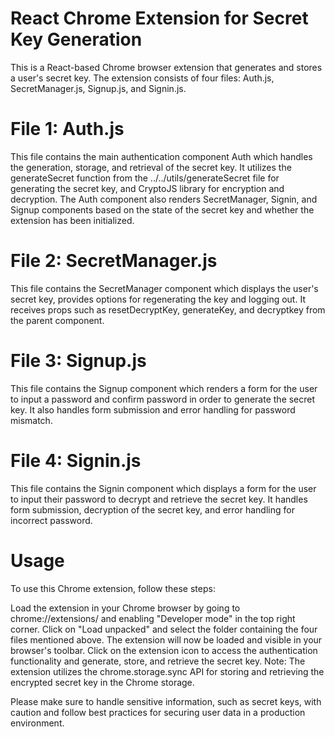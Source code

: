 # React Chrome Extension for Secret Key Generation

This is a React-based Chrome browser extension that generates and stores a user's secret key. The extension consists of four files: Auth.js, SecretManager.js, Signup.js, and Signin.js.

# File 1: Auth.js

This file contains the main authentication component Auth which handles the generation, storage, and retrieval of the secret key. It utilizes the generateSecret function from the ../../utils/generateSecret file for generating the secret key, and CryptoJS library for encryption and decryption. The Auth component also renders SecretManager, Signin, and Signup components based on the state of the secret key and whether the extension has been initialized.

# File 2: SecretManager.js

This file contains the SecretManager component which displays the user's secret key, provides options for regenerating the key and logging out. It receives props such as resetDecryptKey, generateKey, and decryptkey from the parent component.

# File 3: Signup.js

This file contains the Signup component which renders a form for the user to input a password and confirm password in order to generate the secret key. It also handles form submission and error handling for password mismatch.

# File 4: Signin.js

This file contains the Signin component which displays a form for the user to input their password to decrypt and retrieve the secret key. It handles form submission, decryption of the secret key, and error handling for incorrect password.

# Usage

To use this Chrome extension, follow these steps:

Load the extension in your Chrome browser by going to chrome://extensions/ and enabling "Developer mode" in the top right corner.
Click on "Load unpacked" and select the folder containing the four files mentioned above.
The extension will now be loaded and visible in your browser's toolbar.
Click on the extension icon to access the authentication functionality and generate, store, and retrieve the secret key.
Note: The extension utilizes the chrome.storage.sync API for storing and retrieving the encrypted secret key in the Chrome storage.

Please make sure to handle sensitive information, such as secret keys, with caution and follow best practices for securing user data in a production environment.
